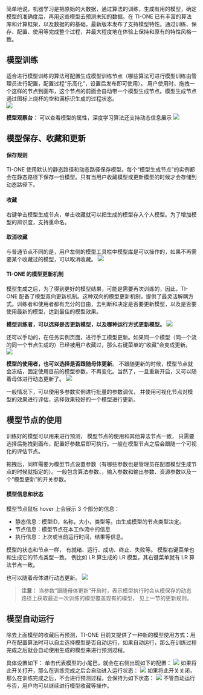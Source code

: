 简单地说，机器学习是把原始的大数据，通过算法的训练，生成有用的模型，确定模型的准确度后，再用这些模型去预测未知的数据。在 TI-ONE 已有丰富的算法库和计算框架，以及数据的的基础，最新版本发布了支持模型特性。通过训练、保存、配置、使用等完成整个过程，并最大程度地在体验上保持和原有的特性风格一致。


## 模型训练
适合进行模型训练的算法可配置生成模型训练节点（哪些算法可进行模型训练由管理员进行配置，配置过程“乐高化”，设置后发布即可使用）。
用户使用时，拖拽一个这样的节点到画布，这个节点的前面会自动带一个模型生成节点。模型生成节点通过图标上烧杯的空和满标识生成的过程状态。  
![](https://main.qcloudimg.com/raw/240809c95d083da21d906f6519f5b8c0.png)

**模型观察台：**
可以查看模型的属性，深度学习算法还支持动态信息展示
![](https://main.qcloudimg.com/raw/a6aba4e8e18504b0601e0ae3d2c0fa3a.png)



## 模型保存、收藏和更新

#### 保存规则
TI-ONE 使用默认的静态路径和动态路径保存模型。每个“模型生成节点”的实例都会在静态路径下保存一份模型。只有当用户收藏模型或更新模型的时候才会存储到动态路径下。 

#### 收藏
右键单击模型生成节点，单击收藏就可以把生成的模型存入个人模型。为了增加模型的辨识度，支持重命名。

#### 	取消收藏
与普通节点不同的是，用户左侧的模型工具栏中模型库是可以操作的，如果不再需要某个收藏过的模型，可以取消收藏。 
![](https://main.qcloudimg.com/raw/a0d85069a756250b17ba02ee39a1ddea.png) 

#### TI-ONE 的模型更新机制
模型生成之后，为了得到更好的模型结果，可能是需要再次训练的，因此，TI-ONE 配备了模型双向更新机制。这种双向的模型更新机制，提供了最灵活解耦方式。训练者和使用者都有充分的自由，去判断和决定是否要更新模型，以及是否要使用最新的模型，达到最佳的模型效果。

**模型训练者，可以选择是否更新模型，以及哪种运行方式更新模型。**
 ![](https://main.qcloudimg.com/raw/99ed55d7102242c4530c7005f8110e90.jpg) 

还可以手动的，在任务实例页面，进行手工模型更新。如果同一个模型（同一个流的同一个节点生成的）已经被用户收藏过，那么右键菜单的“收藏”会变成更新。
 ![](https://main.qcloudimg.com/raw/b8e2c5642a1b43b3a08d51baa8e1b9be.jpg)
 
**模型的使用者，也可以选择是否跟随母体更新**。
不跟随更新的时候，模型节点就会冻结，固定使用目前的模型参数，不再变化。当然了，一旦重新开启，又可以随着母体进行动态更新了。
![](https://main.qcloudimg.com/raw/cb55394a76ef5d253b75566b1a27e20b.jpg)

一般情况下，可以使用多参数实例进行批量的参数调优， 并使用可视化节点对模型的效果进行评估，选择效果较好的一个模型进行更新。

## 模型节点的使用
训练好的模型可以用来进行预测， 模型节点的使用和其他算法节点一致， 只需要选择后拖拽到画布，配置好参数后即可执行。一般在模型节点之后会跟随一个可视化的评估节点。

拖拽后，同样需要为模型节点设置参数（有哪些参数也是管理员在配置模型生成节点的时候就指定的）。一般包含算法参数、，输入参数和输出参数、资源参数以及一个“模型更新”的开关参数。


#### 模型信息和状态
模型节点鼠标 hover 上会展示 3 个部分的信息：
- 静态信息：模型ID，名称，大小，类型等。由生成模型的节点类型决定。
- 节点信息：模型节点在本工作流中的信息
- 执行信息：上次或当前运行时间，结果等信息。 

模型的状态和节点一样， 有就绪、运行、成功、终止、失败等。
模型右键菜单也和生成它的节点类型一致。 例比如 LR 算生成的 LR 模型，其右键菜单就有 LR 算法节点一致。 
    
也可以随着母体进行动态更新。
![](https://main.qcloudimg.com/raw/17d842b9bc11ebac672d1556817e3dd8.png)  
>**注意：**
>当参数“跟随母体更新”开启时，表示模型执行时会从模保存的动态路径上获取最近一次训练的模型覆盖现有的模型， 见上一节的更新规则。


## 模型自动运行
除去上面模型的收藏后再预测，TI-ONE 目前又提供了一种新的模型使用方式：用户在配置算法时可以自主选择模型是否自动运行，如果自动运行，那么在训练过程完成之后就会自动使用生成的模型来进行预测过程。

具体设置如下：
单击代表模型的小尾巴，就会在右侧出现如下的配置：
![](https://main.qcloudimg.com/raw/17d842b9bc11ebac672d1556817e3dd8.png) 
如果将此开关打开，那么在训练完成之后会自动进入运行状态：
![](https://main.qcloudimg.com/raw/1fb0e54ccbd4a093776165c0edb74a7f.png)
如果将此开关关闭，那么在训练完成之后，不会进行预测过程，会保持为如下状态：
![](https://main.qcloudimg.com/raw/2c84a370182c46e7e24a06511bf44130.png) 
不管自动运行与否，用户均可以继续进行模型收藏等操作。

